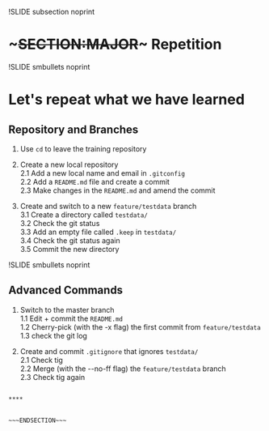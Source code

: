 !SLIDE subsection noprint
# ~~~SECTION:MAJOR~~~ Repetition


!SLIDE smbullets noprint
# Let's repeat what we have learned
## Repository and Branches

   1. Use `cd` to leave the training repository  

   2. Create a new local repository  
     2.1 Add a new local name and email in `.gitconfig`  
     2.2 Add a `README.md` file and create a commit  
     2.3 Make changes in the `README.md` and amend the commit  

   3. Create and switch to a new `feature/testdata` branch  
     3.1 Create a directory called `testdata/`  
     3.2 Check the git status  
     3.3 Add an empty file called `.keep` in `testdata/`  
     3.4 Check the git status again  
     3.5 Commit the new directory  
    
    
!SLIDE smbullets  noprint

## Advanced Commands

   1. Switch to the master branch  
     1.1 Edit + commit the `README.md`  
     1.2 Cherry-pick (with the -x flag) the first commit from `feature/testdata`  
     1.3 check the git log  

   2. Create and commit `.gitignore` that ignores `testdata/`  
     2.1 Check tig  
     2.2 Merge (with the --no-ff flag) the `feature/testdata` branch  
     2.3 Check tig again  

~~~SECTION:handouts~~~

****


~~~ENDSECTION~~~

